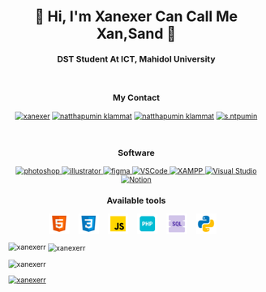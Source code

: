 <h1 align="center">👋 Hi, I'm Xanexer Can Call Me Xan,Sand 👋</h1>
<h3 align="center">DST Student At ICT, Mahidol University</h3>

<br>

<h3 align="center">My Contact</h3>


<p align="center">
<a href="https://twitter.com/xanexer" target="blank"><img align="center" src="https://raw.githubusercontent.com/rahuldkjain/github-profile-readme-generator/master/src/images/icons/Social/twitter.svg" alt="xanexer" height="30" width="40" /></a>
<a href="https://linkedin.com/in/natthapumin klammat" target="blank"><img align="center" src="https://raw.githubusercontent.com/rahuldkjain/github-profile-readme-generator/master/src/images/icons/Social/linked-in-alt.svg" alt="natthapumin klammat" height="30" width="40" /></a>
<a href="https://fb.com/natthapumin klammat" target="blank"><img align="center" src="https://raw.githubusercontent.com/rahuldkjain/github-profile-readme-generator/master/src/images/icons/Social/facebook.svg" alt="natthapumin klammat" height="30" width="40" /></a>
<a href="https://instagram.com/s.ntpumin" target="blank"><img align="center" src="https://raw.githubusercontent.com/rahuldkjain/github-profile-readme-generator/master/src/images/icons/Social/instagram.svg" alt="s.ntpumin" height="30" width="40" /></a>

</p>

<br>
<div align="center">
<h3 align="Center">Software</h3>
<a href="https://www.photoshop.com/en" target="_blank" rel="noreferrer"> <img src="https://upload.wikimedia.org/wikipedia/commons/thumb/a/af/Adobe_Photoshop_CC_icon.svg/768px-Adobe_Photoshop_CC_icon.svg.png" alt="photoshop" width="40" height="40"/> </a>
<a href="https://www.adobe.com/in/products/illustrator.html" target="_blank" rel="noreferrer"> <img src="https://www.vectorlogo.zone/logos/adobe_illustrator/adobe_illustrator-icon.svg" alt="illustrator" width="40" height="40"/> </a>
<a href="https://www.figma.com/" target="_blank" rel="noreferrer"> <img src="https://www.vectorlogo.zone/logos/figma/figma-icon.svg" alt="figma" width="40" height="40"/> </a>
<a href="https://code.visualstudio.com" target="_blank" rel="noreferrer"> 
  <img src="https://upload.wikimedia.org/wikipedia/commons/9/9a/Visual_Studio_Code_1.35_icon.svg" alt="VSCode" width="40" height="40"/> 
</a>
<a href="https://www.apachefriends.org/index.html" target="_blank" rel="noreferrer"> 
  <img src="https://upload.wikimedia.org/wikipedia/en/thumb/7/78/XAMPP_logo.svg/1262px-XAMPP_logo.svg.png" alt="XAMPP" width="40" height="40"/> 
</a>
<a href="https://visualstudio.microsoft.com" target="_blank" rel="noreferrer"> 
  <img src="https://upload.wikimedia.org/wikipedia/commons/thumb/2/2c/Visual_Studio_Icon_2022.svg/150px-Visual_Studio_Icon_2022.svg.png" alt="Visual Studio" width="40" height="40"/> 
</a>
<a href="https://www.notion.so" target="_blank" rel="noreferrer"> 
  <img src="https://upload.wikimedia.org/wikipedia/commons/e/e9/Notion-logo.svg" alt="Notion" width="40" height="40"/> 
</a>

</div>
<div align="center">
<h3 align="Center">Available tools</h3>
<img src='https://github.com/forestcrazy/forestcrazy/blob/master/asset/icons8-html-5-48.png' alt='html5' height='40'>&emsp;
  <img src='https://github.com/forestcrazy/forestcrazy/blob/master/asset/icons8-css3-48.png' alt='css3' height='40'>&emsp;
  <img src='https://github.com/forestcrazy/forestcrazy/blob/master/asset/icons8-javascript-48.png' alt='javascript' height='40'>&emsp;
  <img src='https://github.com/forestcrazy/forestcrazy/blob/master/asset/icons8-php-48.png' alt='php' height='40'>&emsp;
  <img src='https://github.com/forestcrazy/forestcrazy/blob/master/asset/icons8-sql-48.png' alt='sql' height='40'>&emsp;
  <img src='https://github.com/forestcrazy/forestcrazy/blob/master/asset/icons8-python-48.png' alt='python' height='40'>&emsp;

<p align="Center"> 
</div>


<p><img align="left" src="https://github-readme-stats.vercel.app/api/top-langs?username=xanexerr&show_icons=true&locale=en&layout=compact" alt="xanexerr" /></p>

<p>&nbsp;<img align="center" src="https://github-readme-stats.vercel.app/api?username=xanexerr&show_icons=true&locale=en" alt="xanexerr" /></p>

<p><img align="center" src="https://github-readme-streak-stats.herokuapp.com/?user=xanexerr&" alt="xanexerr" /></p>
<p align="left"> <a href="https://github.com/ryo-ma/github-profile-trophy"><img src="https://github-profile-trophy.vercel.app/?username=xanexerr" alt="xanexerr" /></a> </p>
